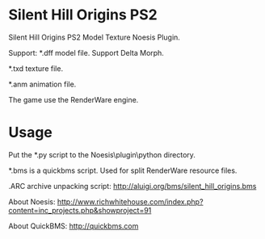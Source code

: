 # Silent Hill Origins PS2
Silent Hill Origins PS2 Model Texture Noesis Plugin. 

Support:
*.dff model file. Support Delta Morph.

*.txd texture file.

*.anm animation file.


The game use the RenderWare engine. 

# Usage
Put the *.py script to the Noesis\plugin\python directory. 

*.bms is a quickbms script. Used for split RenderWare resource files. 

.ARC archive unpacking script:
http://aluigi.org/bms/silent_hill_origins.bms 

About Noesis: 
http://www.richwhitehouse.com/index.php?content=inc_projects.php&showproject=91 

About QuickBMS: 
http://quickbms.com



